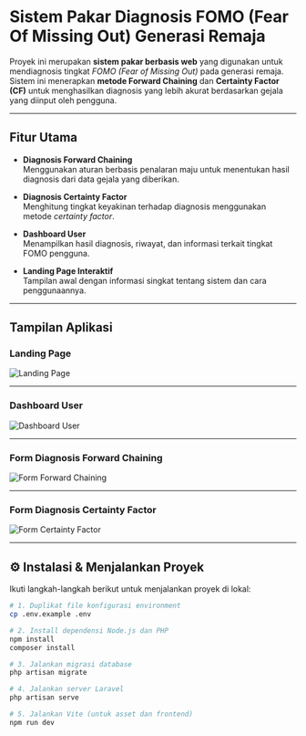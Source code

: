 # Sistem Pakar Diagnosis FOMO (Fear Of Missing Out) Generasi Remaja

Proyek ini merupakan **sistem pakar berbasis web** yang digunakan untuk mendiagnosis tingkat *FOMO (Fear of Missing Out)* pada generasi remaja.  
Sistem ini menerapkan **metode Forward Chaining** dan **Certainty Factor (CF)** untuk menghasilkan diagnosis yang lebih akurat berdasarkan gejala yang diinput oleh pengguna.

---

## Fitur Utama

- **Diagnosis Forward Chaining**  
  Menggunakan aturan berbasis penalaran maju untuk menentukan hasil diagnosis dari data gejala yang diberikan.

- **Diagnosis Certainty Factor**  
  Menghitung tingkat keyakinan terhadap diagnosis menggunakan metode *certainty factor*.

- **Dashboard User**  
  Menampilkan hasil diagnosis, riwayat, dan informasi terkait tingkat FOMO pengguna.

- **Landing Page Interaktif**  
  Tampilan awal dengan informasi singkat tentang sistem dan cara penggunaannya.

---

## Tampilan Aplikasi

### Landing Page
![Landing Page](https://github.com/user-attachments/assets/48817ccc-da10-49eb-abb1-b99dcf6b7415)

---

### Dashboard User
![Dashboard User](https://github.com/user-attachments/assets/c41d302c-a251-4438-9daf-813e1aa505ec)

---

### Form Diagnosis Forward Chaining
![Form Forward Chaining](https://github.com/user-attachments/assets/9d04f068-54ab-4d29-a32e-db349b908055)

---

### Form Diagnosis Certainty Factor
![Form Certainty Factor](https://github.com/user-attachments/assets/285ad454-a754-4407-82e7-ca846a10439a)

---

## ⚙️ Instalasi & Menjalankan Proyek

Ikuti langkah-langkah berikut untuk menjalankan proyek di lokal:

```bash
# 1. Duplikat file konfigurasi environment
cp .env.example .env

# 2. Install dependensi Node.js dan PHP
npm install
composer install

# 3. Jalankan migrasi database
php artisan migrate

# 4. Jalankan server Laravel
php artisan serve

# 5. Jalankan Vite (untuk asset dan frontend)
npm run dev
